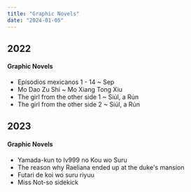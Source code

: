 ```yaml
---
title: "Graphic Novels"
date: "2024-01-05"
---
```


## 2022

#### Graphic Novels
- Episodios mexicanos 1 - 14 ~ Sep
- Mo Dao Zu Shi ~ Mo Xiang Tong Xiu
- The girl from the other side 1 ~ Siúl, a Rún
- The girl from the other side 2 ~ Siúl, a Rún

## 2023

#### Graphic Novels

- Yamada-kun to lv999 no Kou wo Suru
- The reason why Raeliana ended up at the duke's mansion
- Futari de koi wo suru riyuu
- Miss Not-so sidekick 

